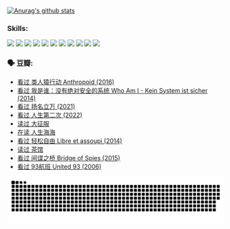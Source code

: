 
[![Anurag's github stats](https://github-readme-stats.vercel.app/api?username=w940853815)](https://github.com/anuraghazra/github-readme-stats)

### Skills:

<code><img height="32" src="https://cdn.jsdelivr.net/npm/simple-icons@v5/icons/python.svg"></code>
<code><img height="32" src="https://cdn.jsdelivr.net/npm/simple-icons@v5/icons/javascript.svg"></code>
<code><img height="32" src="https://cdn.jsdelivr.net/npm/simple-icons@v5/icons/django.svg"></code>
<code><img height="32" src="https://cdn.jsdelivr.net/npm/simple-icons@v5/icons/flask.svg"></code>
<code><img height="32" src="https://cdn.jsdelivr.net/npm/simple-icons@v5/icons/vuetify.svg"></code>
<code><img height="32" src="https://cdn.jsdelivr.net/npm/simple-icons@v5/icons/git.svg"></code>
<code><img height="32" src="https://cdn.jsdelivr.net/npm/simple-icons@v5/icons/docker.svg"></code>
<code><img height="32" src="https://cdn.jsdelivr.net/npm/simple-icons@v5/icons/postgresql.svg"></code>
<code><img height="32" src="https://cdn.jsdelivr.net/npm/simple-icons@v5/icons/elasticsearch.svg"></code>
<code><img height="32" src="https://cdn.jsdelivr.net/npm/simple-icons@v5/icons/macos.svg"></code>
<code><img height="32" src="https://cdn.jsdelivr.net/npm/simple-icons@v5/icons/linux.svg"></code>

### 🗣 豆瓣:

<!-- DOUBAN-ACTIVITIES:START -->
- [看过 类人猿行动 Anthropoid‎ (2016)](https://www.douban.com/people/136069238/status/3923462011/?_i=57477115)
- [看过 我是谁：没有绝对安全的系统 Who Am I - Kein System ist sicher‎ (2014)](https://www.douban.com/people/136069238/status/3923354208/?_i=57477115)
- [看过 扬名立万‎ (2021)](https://www.douban.com/people/136069238/status/3922879395/?_i=57477115)
- [看过 人生第二次‎ (2022)](https://www.douban.com/people/136069238/status/3920843107/?_i=57477115)
- [读过 大征服](https://www.douban.com/people/136069238/status/3919014869/?_i=57477115)
- [在读 人生海海](https://www.douban.com/people/136069238/status/3918707175/?_i=57477115)
- [看过 轻松自由 Libre et assoupi‎ (2014)](https://www.douban.com/people/136069238/status/3916082199/?_i=57477115)
- [读过 茶馆](https://www.douban.com/people/136069238/status/3913739555/?_i=57477115)
- [看过 间谍之桥 Bridge of Spies‎ (2015)](https://www.douban.com/people/136069238/status/3911284776/?_i=57477115)
- [看过 93航班 United 93‎ (2006)](https://www.douban.com/people/136069238/status/3904915492/?_i=57477115)
<!-- DOUBAN-ACTIVITIES:END -->


![Snake animation](https://raw.githubusercontent.com/w940853815/w940853815/output/github-contribution-grid-snake.svg)

<!--
**w940853815/w940853815** is a ✨ _special_ ✨ repository because its `README.md` (this file) appears on your GitHub profile.

Here are some ideas to get you started:

- 🔭 I’m currently working on ...
- 🌱 I’m currently learning ...
- 👯 I’m looking to collaborate on ...
- 🤔 I’m looking for help with ...
- 💬 Ask me about ...
- 📫 How to reach me: ...
- 😄 Pronouns: ...
- ⚡ Fun fact: ...
-->
